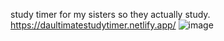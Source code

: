 study timer for my sisters so they actually study.
https://daultimatestudytimer.netlify.app/
![image](https://github.com/user-attachments/assets/0cd4640e-32b9-41e9-8aad-7b3c48a2045d)
